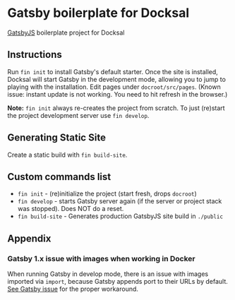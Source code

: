 # Gatsby boilerplate for Docksal 

[GatsbyJS](https://www.gatsbyjs.org/) boilerplate project for Docksal 

## Instructions

Run `fin init` to install Gatsby's default starter.
Once the site is installed, Docksal will start Gatsby in the development mode, 
allowing you to jump to playing with the installation. Edit pages under `docroot/src/pages`. (Known issue: instant update is not working. You need to hit refresh in the browser.)

**Note:** `fin init` always re-creates the project from scratch. To just (re)start the project development server use `fin develop`.

## Generating Static Site

Create a static build with `fin build-site`.

## Custom commands  list

- `fin init` - (re)initialize the project (start fresh, drops `docroot`) 
- `fin develop` - starts Gatsby server again (if the server or project stack was stopped). Does NOT do a reset.
- `fin build-site` - Generates production GatsbyJS site build in `./public`

## Appendix

### Gatsby 1.x issue with images when working in Docker

When running Gatsby in develop mode, there is an issue with images imported via `import`, because Gatsby appends port to their URLs by default. [See Gatsby issue](https://github.com/gatsbyjs/gatsby/issues/5264#issuecomment-392947839) for the proper workaround.
